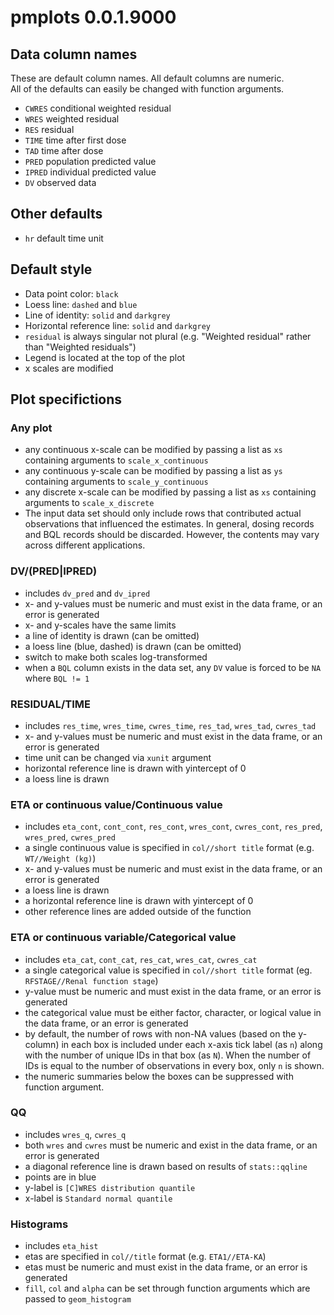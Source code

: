 
# pmplots 0.0.1.9000

## Data column names

These are default column names.  All
default columns are numeric.  
All of the defaults can easily be
changed with function arguments.

- `CWRES` conditional weighted residual
- `WRES` weighted residual
- `RES` residual
- `TIME` time after first dose
- `TAD` time after dose
- `PRED` population predicted value
- `IPRED` individual predicted value
- `DV` observed data

## Other defaults

- `hr` default time unit

## Default style

- Data point color: `black`
- Loess line: `dashed` and `blue`
- Line of identity: `solid` and `darkgrey`
- Horizontal reference line: `solid` and `darkgrey`
- `residual` is always singular not plural (e.g. "Weighted residual" rather
than "Weighted residuals")
- Legend is located at the top of the plot
- x scales are modified

## Plot specifictions

### Any plot

- any continuous x-scale can be modified by
passing a list as `xs` containing arguments to
`scale_x_continuous`
- any continuous y-scale can be modified by
passing a list as `ys` containing arguments to
`scale_y_continuous`
- any discrete x-scale can be modified by
passing a list as `xs` containing arguments
to `scale_x_discrete`
- The input data set should only include
rows that contributed actual observations that
influenced the estimates. In general, dosing
records and BQL records should be discarded.
However, the contents may vary across
different applications.  


### DV/(PRED|IPRED)

- includes `dv_pred` and `dv_ipred`
- x- and y-values must be numeric and must exist
in the data frame, or an error is generated
- x- and y-scales have the same limits
- a line of identity is drawn (can be omitted)
- a loess line (blue, dashed) is drawn (can be omitted)
- switch to make both scales log-transformed
- when a `BQL` column exists in the data set,
any `DV` value is forced to be `NA` where `BQL != 1`


### RESIDUAL/TIME

- includes `res_time`, `wres_time`, `cwres_time`, `res_tad`,
`wres_tad`, `cwres_tad`
- x- and y-values must be numeric and must exist
in the data frame, or an error is generated
- time unit can be changed via `xunit` argument
- horizontal reference line is drawn with
yintercept of 0
- a loess line is drawn

### ETA or continuous value/Continuous value

- includes `eta_cont`, `cont_cont`,
`res_cont`, `wres_cont`, `cwres_cont`,
`res_pred`, `wres_pred`, `cwres_pred`
- a single continuous value is specified in
`col//short title` format (e.g. `WT//Weight (kg)`)
- x- and y-values must be numeric and must exist
in the data frame, or an error is generated
- a loess line is drawn
- a horizontal reference line is drawn with
yintercept of 0
- other reference lines are added outside of
the function

### ETA or continuous variable/Categorical value

- includes `eta_cat`, `cont_cat`, `res_cat`,
`wres_cat`, `cwres_cat`
- a single categorical value is specified in
`col//short title` format (eg. `RFSTAGE//Renal function stage`)
- y-value must be numeric and must exist
in the data frame, or an error is generated
- the categorical value must be either
factor, character, or logical value in
the data frame, or an error is generated
- by default, the number of rows with
non-NA values (based on the y-column) in each box
is included under each x-axis tick label (as `n`) along with
the number of unique IDs in that box (as `N`). When the number
of IDs is equal to the number of observations in
every box, only `n` is shown.
- the numeric summaries below the boxes can be suppressed
with function argument.

### QQ

- includes `wres_q`, `cwres_q`
- both `wres` and `cwres` must be numeric
and exist in the data frame, or an error is
generated
- a diagonal reference line is drawn based on
results of `stats::qqline`
- points are in blue
- y-label is `[C]WRES distribution quantile`
- x-label is `Standard normal quantile`

### Histograms

- includes `eta_hist`
- etas are specified in `col//title`
format (e.g. `ETA1//ETA-KA`)
- etas must be numeric and must exist in the
data frame, or an error is generated
- `fill`, `col` and `alpha` can be set
through function arguments which are
passed to `geom_histogram`

